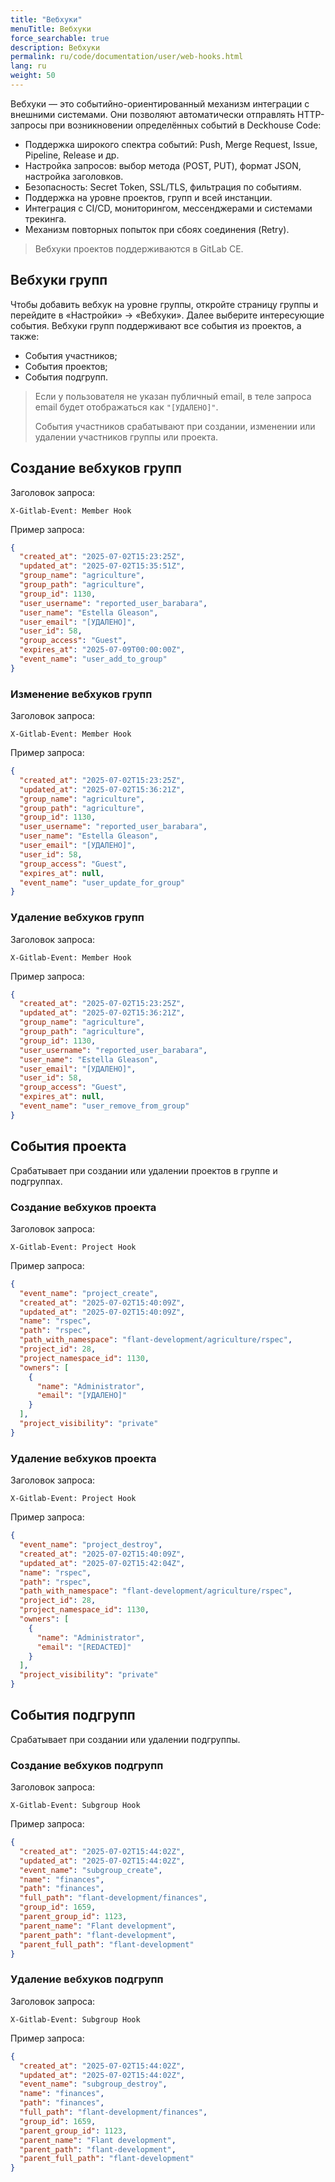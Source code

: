 ```yaml
---
title: "Вебхуки"
menuTitle: Вебхуки
force_searchable: true
description: Вебхуки
permalink: ru/code/documentation/user/web-hooks.html
lang: ru
weight: 50
---
```


Вебхуки — это событийно-ориентированный механизм интеграции с внешними системами. Они позволяют автоматически отправлять HTTP-запросы при возникновении определённых событий в Deckhouse Code:

- Поддержка широкого спектра событий: Push, Merge Request, Issue, Pipeline, Release и др.
- Настройка запросов: выбор метода (POST, PUT), формат JSON, настройка заголовков.
- Безопасность: Secret Token, SSL/TLS, фильтрация по событиям.
- Поддержка на уровне проектов, групп и всей инстанции.
- Интеграция с CI/CD, мониторингом, мессенджерами и системами трекинга.
- Механизм повторных попыток при сбоях соединения (Retry).

> Вебхуки проектов поддерживаются в GitLab CE.

## Вебхуки групп

Чтобы добавить вебхук на уровне группы, откройте страницу группы и перейдите в «Настройки» → «Вебхуки». Далее выберите интересующие события. Вебхуки групп поддерживают все события из проектов, а также:

- События участников;
- События проектов;
- События подгрупп.

> Если у пользователя не указан публичный email, в теле запроса email будет отображаться как `"[УДАЛЕНО]"`.
>
> События участников срабатывают при создании, изменении или удалении участников группы или проекта.

## Создание вебхуков групп

Заголовок запроса:

```console
X-Gitlab-Event: Member Hook
```

Пример запроса:

```json
{
  "created_at": "2025-07-02T15:23:25Z",
  "updated_at": "2025-07-02T15:35:51Z",
  "group_name": "agriculture",
  "group_path": "agriculture",
  "group_id": 1130,
  "user_username": "reported_user_barabara",
  "user_name": "Estella Gleason",
  "user_email": "[УДАЛЕНО]",
  "user_id": 58,
  "group_access": "Guest",
  "expires_at": "2025-07-09T00:00:00Z",
  "event_name": "user_add_to_group"
}

```

### Изменение вебхуков групп

Заголовок запроса:

```console
X-Gitlab-Event: Member Hook
```

Пример запроса:

```json
{
  "created_at": "2025-07-02T15:23:25Z",
  "updated_at": "2025-07-02T15:36:21Z",
  "group_name": "agriculture",
  "group_path": "agriculture",
  "group_id": 1130,
  "user_username": "reported_user_barabara",
  "user_name": "Estella Gleason",
  "user_email": "[УДАЛЕНО]",
  "user_id": 58,
  "group_access": "Guest",
  "expires_at": null,
  "event_name": "user_update_for_group"
}

```

### Удаление вебхуков групп

Заголовок запроса:

```console
X-Gitlab-Event: Member Hook
```

Пример запроса:

```json
{
  "created_at": "2025-07-02T15:23:25Z",
  "updated_at": "2025-07-02T15:36:21Z",
  "group_name": "agriculture",
  "group_path": "agriculture",
  "group_id": 1130,
  "user_username": "reported_user_barabara",
  "user_name": "Estella Gleason",
  "user_email": "[УДАЛЕНО]",
  "user_id": 58,
  "group_access": "Guest",
  "expires_at": null,
  "event_name": "user_remove_from_group"
}

```

## События проекта

Срабатывает при создании или удалении проектов в группе и подгруппах.

### Создание вебхуков проекта

Заголовок запроса:

```console
X-Gitlab-Event: Project Hook
```

Пример запроса:

```json
{
  "event_name": "project_create",
  "created_at": "2025-07-02T15:40:09Z",
  "updated_at": "2025-07-02T15:40:09Z",
  "name": "rspec",
  "path": "rspec",
  "path_with_namespace": "flant-development/agriculture/rspec",
  "project_id": 28,
  "project_namespace_id": 1130,
  "owners": [
    {
      "name": "Administrator",
      "email": "[УДАЛЕНО]"
    }
  ],
  "project_visibility": "private"
}
```

### Удаление вебхуков проекта

Заголовок запроса:

```console
X-Gitlab-Event: Project Hook
```

Пример запроса:

```json
{
  "event_name": "project_destroy",
  "created_at": "2025-07-02T15:40:09Z",
  "updated_at": "2025-07-02T15:42:04Z",
  "name": "rspec",
  "path": "rspec",
  "path_with_namespace": "flant-development/agriculture/rspec",
  "project_id": 28,
  "project_namespace_id": 1130,
  "owners": [
    {
      "name": "Administrator",
      "email": "[REDACTED]"
    }
  ],
  "project_visibility": "private"
}
```

## События подгрупп

Срабатывает при создании или удалении подгруппы.

### Создание вебхуков подгрупп

Заголовок запроса:

```console
X-Gitlab-Event: Subgroup Hook
```

Пример запроса:

```json
{
  "created_at": "2025-07-02T15:44:02Z",
  "updated_at": "2025-07-02T15:44:02Z",
  "event_name": "subgroup_create",
  "name": "finances",
  "path": "finances",
  "full_path": "flant-development/finances",
  "group_id": 1659,
  "parent_group_id": 1123,
  "parent_name": "Flant development",
  "parent_path": "flant-development",
  "parent_full_path": "flant-development"
}
```

### Удаление вебхуков подгрупп

Заголовок запроса:

```console
X-Gitlab-Event: Subgroup Hook
```

Пример запроса:

```json
{
  "created_at": "2025-07-02T15:44:02Z",
  "updated_at": "2025-07-02T15:44:02Z",
  "event_name": "subgroup_destroy",
  "name": "finances",
  "path": "finances",
  "full_path": "flant-development/finances",
  "group_id": 1659,
  "parent_group_id": 1123,
  "parent_name": "Flant development",
  "parent_path": "flant-development",
  "parent_full_path": "flant-development"
}
```
